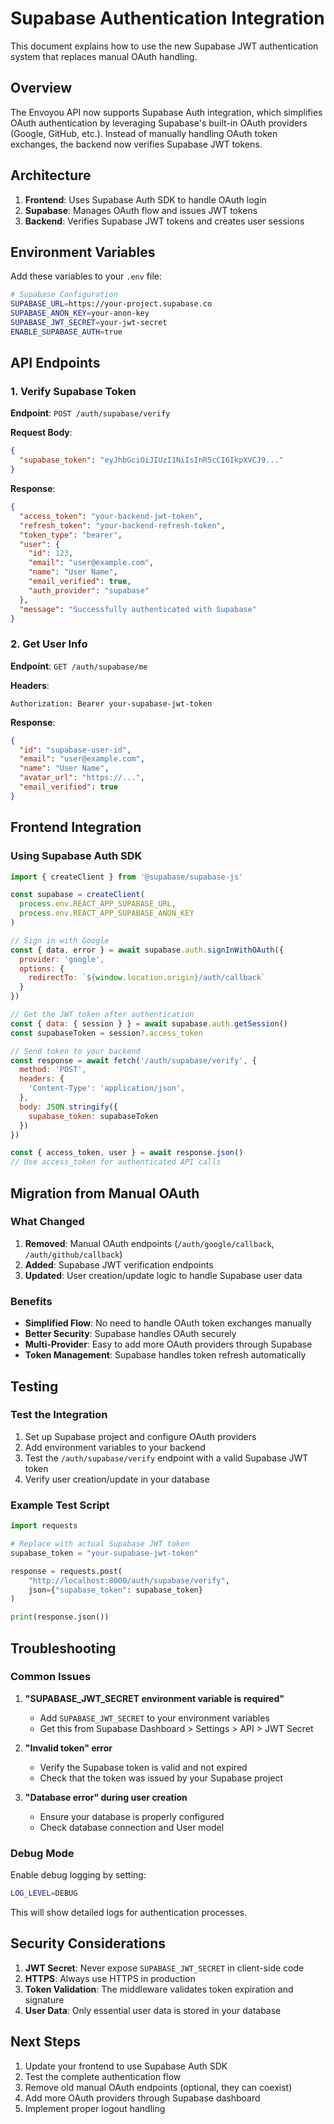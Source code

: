 # Supabase Authentication Integration

This document explains how to use the new Supabase JWT authentication system that replaces manual OAuth handling.

## Overview

The Envoyou API now supports Supabase Auth integration, which simplifies OAuth authentication by leveraging Supabase's built-in OAuth providers (Google, GitHub, etc.). Instead of manually handling OAuth token exchanges, the backend now verifies Supabase JWT tokens.

## Architecture

1. **Frontend**: Uses Supabase Auth SDK to handle OAuth login
2. **Supabase**: Manages OAuth flow and issues JWT tokens
3. **Backend**: Verifies Supabase JWT tokens and creates user sessions

## Environment Variables

Add these variables to your `.env` file:

```bash
# Supabase Configuration
SUPABASE_URL=https://your-project.supabase.co
SUPABASE_ANON_KEY=your-anon-key
SUPABASE_JWT_SECRET=your-jwt-secret
ENABLE_SUPABASE_AUTH=true
```

## API Endpoints

### 1. Verify Supabase Token

**Endpoint**: `POST /auth/supabase/verify`

**Request Body**:
```json
{
  "supabase_token": "eyJhbGciOiJIUzI1NiIsInR5cCI6IkpXVCJ9..."
}
```

**Response**:
```json
{
  "access_token": "your-backend-jwt-token",
  "refresh_token": "your-backend-refresh-token",
  "token_type": "bearer",
  "user": {
    "id": 123,
    "email": "user@example.com",
    "name": "User Name",
    "email_verified": true,
    "auth_provider": "supabase"
  },
  "message": "Successfully authenticated with Supabase"
}
```

### 2. Get User Info

**Endpoint**: `GET /auth/supabase/me`

**Headers**:
```
Authorization: Bearer your-supabase-jwt-token
```

**Response**:
```json
{
  "id": "supabase-user-id",
  "email": "user@example.com",
  "name": "User Name",
  "avatar_url": "https://...",
  "email_verified": true
}
```

## Frontend Integration

### Using Supabase Auth SDK

```javascript
import { createClient } from '@supabase/supabase-js'

const supabase = createClient(
  process.env.REACT_APP_SUPABASE_URL,
  process.env.REACT_APP_SUPABASE_ANON_KEY
)

// Sign in with Google
const { data, error } = await supabase.auth.signInWithOAuth({
  provider: 'google',
  options: {
    redirectTo: `${window.location.origin}/auth/callback`
  }
})

// Get the JWT token after authentication
const { data: { session } } = await supabase.auth.getSession()
const supabaseToken = session?.access_token

// Send token to your backend
const response = await fetch('/auth/supabase/verify', {
  method: 'POST',
  headers: {
    'Content-Type': 'application/json',
  },
  body: JSON.stringify({
    supabase_token: supabaseToken
  })
})

const { access_token, user } = await response.json()
// Use access_token for authenticated API calls
```

## Migration from Manual OAuth

### What Changed

1. **Removed**: Manual OAuth endpoints (`/auth/google/callback`, `/auth/github/callback`)
2. **Added**: Supabase JWT verification endpoints
3. **Updated**: User creation/update logic to handle Supabase user data

### Benefits

- **Simplified Flow**: No need to handle OAuth token exchanges manually
- **Better Security**: Supabase handles OAuth securely
- **Multi-Provider**: Easy to add more OAuth providers through Supabase
- **Token Management**: Supabase handles token refresh automatically

## Testing

### Test the Integration

1. Set up Supabase project and configure OAuth providers
2. Add environment variables to your backend
3. Test the `/auth/supabase/verify` endpoint with a valid Supabase JWT token
4. Verify user creation/update in your database

### Example Test Script

```python
import requests

# Replace with actual Supabase JWT token
supabase_token = "your-supabase-jwt-token"

response = requests.post(
    "http://localhost:8000/auth/supabase/verify",
    json={"supabase_token": supabase_token}
)

print(response.json())
```

## Troubleshooting

### Common Issues

1. **"SUPABASE_JWT_SECRET environment variable is required"**
   - Add `SUPABASE_JWT_SECRET` to your environment variables
   - Get this from Supabase Dashboard > Settings > API > JWT Secret

2. **"Invalid token" error**
   - Verify the Supabase token is valid and not expired
   - Check that the token was issued by your Supabase project

3. **"Database error" during user creation**
   - Ensure your database is properly configured
   - Check database connection and User model

### Debug Mode

Enable debug logging by setting:
```bash
LOG_LEVEL=DEBUG
```

This will show detailed logs for authentication processes.

## Security Considerations

1. **JWT Secret**: Never expose `SUPABASE_JWT_SECRET` in client-side code
2. **HTTPS**: Always use HTTPS in production
3. **Token Validation**: The middleware validates token expiration and signature
4. **User Data**: Only essential user data is stored in your database

## Next Steps

1. Update your frontend to use Supabase Auth SDK
2. Test the complete authentication flow
3. Remove old manual OAuth endpoints (optional, they can coexist)
4. Add more OAuth providers through Supabase dashboard
5. Implement proper logout handling
